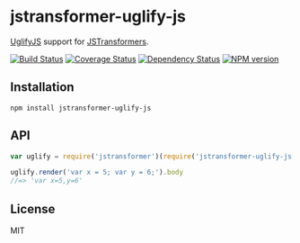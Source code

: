 # jstransformer-uglify-js

[UglifyJS](https://www.npmjs.com/package/uglify-js) support for [JSTransformers](http://github.com/jstransformers).

[![Build Status](https://img.shields.io/travis/jstransformers/jstransformer-uglify-js/master.svg)](https://travis-ci.org/jstransformers/jstransformer-uglify-js)
[![Coverage Status](https://img.shields.io/coveralls/jstransformers/jstransformer-uglify-js/master.svg)](https://coveralls.io/r/jstransformers/jstransformer-uglify-js?branch=master)
[![Dependency Status](https://img.shields.io/david/jstransformers/jstransformer-uglify-js/master.svg)](http://david-dm.org/jstransformers/jstransformer-uglify-js)
[![NPM version](https://img.shields.io/npm/v/jstransformer-uglify-js.svg)](https://www.npmjs.org/package/jstransformer-uglify-js)

## Installation

    npm install jstransformer-uglify-js

## API

```js
var uglify = require('jstransformer')(require('jstransformer-uglify-js'))

uglify.render('var x = 5; var y = 6;').body
//=> 'var x=5,y=6'
```

## License

MIT
